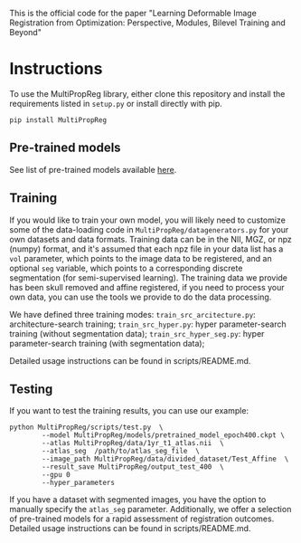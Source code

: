 This is the official code for the paper "Learning Deformable Image Registration from Optimization: Perspective, Modules, Bilevel Training and Beyond"


# Instructions

To use the MultiPropReg library, either clone this repository and install the requirements listed in `setup.py` or install directly with pip.

```
pip install MultiPropReg
```

## Pre-trained models

See list of pre-trained models available [here](models/pretrained_model_epoch400.ckpt).

## Training

If you would like to train your own model, you will likely need to customize some of the data-loading code in `MultiPropReg/datagenerators.py` for your own datasets and data formats. Training data can be in the NII, MGZ, or npz (numpy) format, and it's assumed that each npz file in your data list has a `vol` parameter, which points to the image data to be registered, and an optional `seg` variable, which points to a corresponding discrete segmentation (for semi-supervised learning). The training data we provide has been skull removed and affine registered, if you need to process your own data, you can use the tools we provide to do the data processing.

We have defined three training modes: 
        `train_src_arcitecture.py`: architecture-search training; 
        `train_src_hyper.py`: hyper parameter-search training (without segmentation data);
        `train_src_hyper_seg.py`: hyper parameter-search training (with segmentation data);

Detailed usage instructions can be found in scripts/README.md.

## Testing

If you want to test the training results, you can use our example:

```
python MultiPropReg/scripts/test.py  \
        --model MultiPropReg/models/pretrained_model_epoch400.ckpt \
        --atlas MultiPropReg/data/1yr_t1_atlas.nii  \
        --atlas_seg  /path/to/atlas_seg_file  \
        --image_path MultiPropReg/data/divided_dataset/Test_Affine  \
        --result_save MultiPropReg/output_test_400  \
        --gpu 0
        --hyper_parameters
```

If you have a dataset with segmented images, you have the option to manually specify the `atlas_seg` parameter. Additionally, we offer a selection of pre-trained models for a rapid assessment of registration outcomes.
Detailed usage instructions can be found in scripts/README.md.


